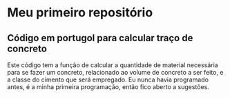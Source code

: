 # **Meu primeiro repositório**
## Código em portugol para calcular traço de concreto
Este código tem a função de calcular a quantidade de material necessária para se fazer um concreto, 
relacionado ao volume de concreto a ser feito, e a classe do cimento que será empregado. Eu nunca havia programado antes, é a minha primeira programação,
então fico aberto a sugestões.
